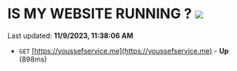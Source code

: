 # IS MY WEBSITE RUNNING ? [![](https://img.shields.io/static/v1?label=Sponsor&message=%E2%9D%A4&logo=GitHub&color=%23fe8e86)](https://github.com/sponsors/<username>)

Last updated: **11/9/2023, 11:38:06 AM**

- `GET` [https://youssefservice.me](https://youssefservice.me) - **Up** (898ms)
